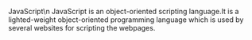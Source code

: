 JavaScript\n
JavaScript is an object-oriented scripting language.It is a lighted-weight object-oriented programming language which is used by several websites for scripting the webpages.
